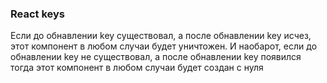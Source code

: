 ### React keys

Если до обнавлении key существовал, а после обнавлении key исчез, этот компонент в любом случаи будет уничтожен.
И наобарот, если до обнавлении key не существовал, а после обнавлении key появился тогда этот компонент в любом случаи будет создан с нуля 
